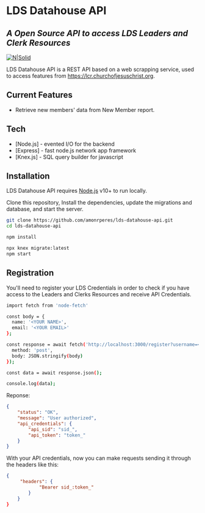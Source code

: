 # LDS Datahouse API
## _A Open Source API to access LDS Leaders and Clerk Resources_

[![N|Solid](https://cldup.com/dTxpPi9lDf.thumb.png)](https://nodesource.com/products/nsolid)

LDS Datahouse API is a REST API based on a web scrapping service,
used to access features from https://lcr.churchofjesuschrist.org.

## Current Features
- Retrieve new members' data from New Member report.

## Tech
- [Node.js] - evented I/O for the backend
- [Express] - fast node.js network app framework
- [Knex.js] - SQL query builder for javascript

## Installation

LDS Datahouse API requires [Node.js](https://nodejs.org/) v10+ to run locally.

Clone this repository, Install the dependencies, update the migrations and database, and start the server.

```sh
git clone https://github.com/amonrperes/lds-datahouse-api.git
cd lds-datahouse-api

npm install

npx knex migrate:latest
npm start
```

## Registration

You'll need to register your LDS Credentials in order to check if you have access to the Leaders and Clerks Resources and receive API Credentials.

```sh
import fetch from 'node-fetch'

const body = {
  name: '<YOUR NAME>',
  email: '<YOUR EMAIL>'
};

const response = await fetch('http://localhost:3000/register?username=<YOUR_LCR_USERNAME>&password=<YOUR_LCR_PASSWORD>', {
  method: 'post',
  body: JSON.stringify(body)
});

const data = await response.json();

console.log(data);
```
Reponse:
```json
{
	"status": "OK",
	"message": "User authorized",
	"api_credentials": {
		"api_sid": "sid_",
		"api_token": "token_"
	}
}
```

With your API credentials, now you can make requests sending it through the headers like this:
```json
{
     "headers": {
            "Bearer sid_:token_"
        }   
    }
}
```
